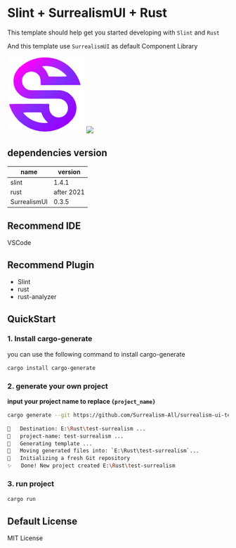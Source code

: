 # Slint + SurrealismUI + Rust

This template should help get you started developing with `Slint` and `Rust`

And this template use `SurrealismUI` as default Component Library

<img src="./ui/assets/surrealism.png">

<img src="https://github.com/Surrealism-All/SurrealismUI/blob/main/README/imgs/template.png">

## dependencies version

| name         | version    |
| ------------ | ---------- |
| slint        | 1.4.1      |
| rust         | after 2021 |
| SurrealismUI | 0.3.5      |

## Recommend IDE

VSCode

## Recommend Plugin

- Slint
- rust
- rust-analyzer

## QuickStart

### 1. Install cargo-generate

you can use the following command to install cargo-generate

```bash
cargo install cargo-generate
```

### 2. generate your own project

**input your project name to replace `{project_name}`**

```bash
cargo generate --git https://github.com/Surrealism-All/surrealism-ui-template.git --name {project_name}
```

```bash
🔧   Destination: E:\Rust\test-surrealism ...
🔧   project-name: test-surrealism ...
🔧   Generating template ...
🔧   Moving generated files into: `E:\Rust\test-surrealism`...
🔧   Initializing a fresh Git repository
✨   Done! New project created E:\Rust\test-surrealism
```

### 3. run project

```bash
cargo run
```

## Default License

MIT License